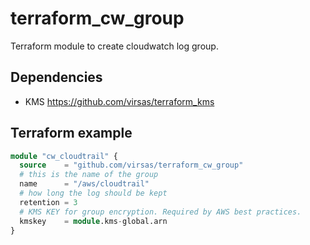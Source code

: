 # terraform_cw_group

Terraform module to create cloudwatch log group.

## Dependencies

- KMS <https://github.com/virsas/terraform_kms>

## Terraform example

``` terraform
module "cw_cloudtrail" {
  source    = "github.com/virsas/terraform_cw_group"
  # this is the name of the group
  name      = "/aws/cloudtrail"
  # how long the log should be kept
  retention = 3
  # KMS KEY for group encryption. Required by AWS best practices.
  kmskey    = module.kms-global.arn
}
```
